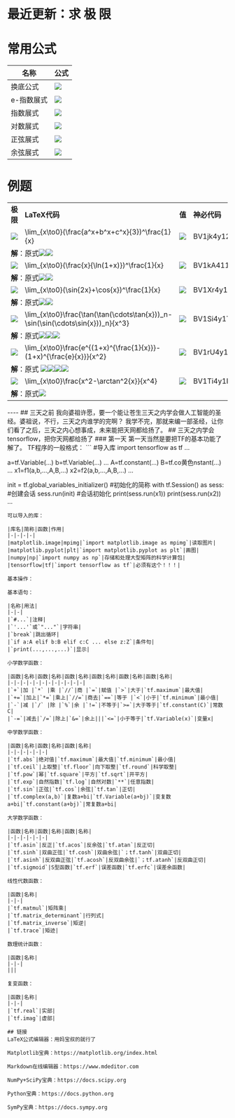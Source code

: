 # 最近更新：求 极 限
# 常用公式
|名称|公式|
|-|-|
|换底公式|![](https://latex.codecogs.com/gif.latex?a^b=e^{b\ln{a}})|
|e-指数展式|![](https://latex.codecogs.com/gif.latex?\lim_{x\to0}e^x=\lim_{x\to0}(1+x+\frac{x^2}{2!}+\frac{x^3}{3!}+\cdots)=\lim_{x\to0}\sum_{n=0}^{\infty}\frac{x^n}{n!})|
|指数展式|![](https://latex.codecogs.com/gif.latex?\lim_{x\to0}a^x=\lim_{x\to0}(1+x\ln{a}+\frac{x^2\ln^2{a}}{2!}+\frac{x^3\ln^3{a}}{3!}+\cdots)=\lim_{x\to0}\sum_{n=0}^{\infty}\frac{x^n\ln^n{a}}{n!})|
|对数展式|![](https://latex.codecogs.com/gif.latex?\lim_{x\to0}\ln(1+x)=\lim_{x\to0}(x-\frac{x^2}{2}+\frac{x^3}{3}-\frac{x^4}{4}+\cdots)=\lim_{x\to0}\sum_{n=1}^{\infty}\frac{(-1)^{n-1}x^n}{n})|
|正弦展式|![](https://latex.codecogs.com/gif.latex?\lim_{x\to0}\sin{x}=\lim_{x\to0}(x-\frac{x^3}{3!}+\frac{x^5}{5!}-\frac{x^7}{7!}+\cdots)=\lim_{x\to0}\sum_{n=1}^{\infty}\frac{(-1)^{n-1}x^{2n-1}}{(2n-1)!}  )|
|余弦展式|![](https://latex.codecogs.com/gif.latex?\lim_{x\to0}\cos{x}=\lim_{x\to0}(1-\frac{x^2}{2!}+\frac{x^4}{4!}-\frac{x^6}{6!}+\cdots)=\lim_{x\to0}\sum_{n=1}^{\infty}\frac{(-1)^{n-1}x^{2n-2}}{(2n-2)!}  )|

# 例题
<table>

<tr><td><strong>极限</strong></td><td><strong>LaTeX代码</strong></td><td><strong>值</strong></td><td><strong>神必代码</strong></td></tr>

<tr><td><img src="https://latex.codecogs.com/gif.latex?\lim_{x\to0}(\frac{a^x+b^x+c^x}{3})^\frac{1}{x}"/></td><td>\lim_{x\to0}(\frac{a^x+b^x+c^x}{3})^\frac{1}{x}</td><td><img src="https://latex.codecogs.com/gif.latex?\sqrt[3]{abc}"/></td><td>BV1jk4y127Ta</td></tr>
<tr><td colspan="4"><strong>解</strong>：原式<img src="https://latex.codecogs.com/gif.latex?=\lim_{x\to0}\exp\{\frac{\ln\frac{1}{3}(a^x+b^x+c^x)}{x}\}=\lim_{x\to0}\exp\{\frac{\ln\frac{1}{3}(1+x\ln{a}+1+x\ln{b}+1+x\ln{c}+o(x))}{x}\}"/><img src="https://latex.codecogs.com/gif.latex?=\lim_{x\to0}\exp\{\frac{\ln(1+\frac{1}{3}x\ln{abc}+o(x))}{x}\}=\lim_{x\to0}\exp\{\frac{\frac{1}{3}x\ln{abc}+o(x)}{x}\}=\sqrt[3]{abc}"/>

<tr><td><img src="https://latex.codecogs.com/gif.latex?\lim_{x\to0}(\frac{x}{\ln(1+x)})^\frac{1}{x}"/></td><td>\lim_{x\to0}(\frac{x}{\ln(1+x)})^\frac{1}{x}</td><td><img src="https://latex.codecogs.com/gif.latex?e^\frac{1}{2}"/></td><td>BV1kA411T7KH</td></tr>
<tr><td colspan="4"><strong>解</strong>：原式<img src="https://latex.codecogs.com/gif.latex?=\lim_{x\to0}(\frac{x}{\ln(1+x)})^{\frac{1}{\frac{x}{\ln(1+x)}-1}(\frac{x}{\ln(1+x)}-1)\frac{1}{x}}=\lim_{x\to0}\exp\{\frac{x-\ln(1+x)}{x\ln(1+x)}\}"/><img src="https://latex.codecogs.com/gif.latex?=\lim_{x\to0}\frac{x-(x-\frac{x^2}{2}+o(x^2))}{x(x-\frac{x^2}{2}+o(x^2))}=\frac{1}{2}"/>

<tr><td><img src="https://latex.codecogs.com/gif.latex?\lim_{x\to0}(\sin{2x}+\cos{x})^\frac{1}{x}"/></td><td>\lim_{x\to0}(\sin{2x}+\cos{x})^\frac{1}{x}</td><td><img src="https://latex.codecogs.com/gif.latex?e^2"/></td><td>BV1Xr4y1A7Ba</td></tr>
<tr><td colspan="4"><strong>解</strong>：原式<img src="https://latex.codecogs.com/gif.latex?=\lim_{x\to0}(2\sin{x}\cos{x}+\cos{x})^\frac{1}{x}=\lim_{x\to0}(1+2\sin{x})^\frac{1}{x}\cos{x}^\frac{1}{x}"/><img src="https://latex.codecogs.com/gif.latex?=\lim_{x\to0}e^{\frac{2\sin{x}}{x}}\exp\{\frac{\cos{x}-1}{x}\}=e^2e^0=e^2"/>

<tr><td><img src="https://latex.codecogs.com/gif.latex?\lim_{x\to0}\frac{\tan(\tan(\cdots\tan{x}))_n-\sin(\sin(\cdots\sin{x}))_n}{x^3}"/></td><td>\lim_{x\to0}\frac{\tan(\tan(\cdots\tan{x}))_n-\sin(\sin(\cdots\sin{x}))_n}{x^3}</td><td><img src="https://latex.codecogs.com/gif.latex?\frac{n}{2}"/></td><td>BV1Si4y1T7dK</td></tr><tr><td colspan="4"><strong>解</strong>：原式<img src="https://latex.codecogs.com/gif.latex?=\lim_{x\to0}\frac{\tan(\cdots\tan(x+\frac{1}{3}x^3+o(x^3)))_{n-1}-\sin(\cdots\sin(x-\frac{1}{6}x^3+o(x^3)))_{n-1}}{x^3}"/><img src="https://latex.codecogs.com/gif.latex?=\lim_{x\to0}\frac{\tan(\cdots\tan(x+\frac{2}{3}x^3+o(x^3)))_{n-2}-\sin(\cdots\sin(x-\frac{1}{3}x^3+o(x^3)))_{n-2}}{x^3}"/><img src="https://latex.codecogs.com/gif.latex?=\cdots=\lim_{x\to0}x+\frac{x+\frac{n}{3}x^3+o(x^3)-(x-\frac{n}{6}x^3+o(x^3))}{x^3}=\frac{n}{2}"/>

<tr><td><img src="https://latex.codecogs.com/gif.latex?\lim_{x\to0}\frac{e^{(1+x)^{\frac{1}{x}}}-(1+x)^{\frac{e}{x}}}{x^2}"/></td><td>\lim_{x\to0}\frac{e^{(1+x)^{\frac{1}{x}}}-(1+x)^{\frac{e}{x}}}{x^2}</td><td><img src="https://latex.codecogs.com/gif.latex?\frac{1}{8}e^{e+1}"/></td><td>BV1rU4y147nc</td></tr><tr><td colspan="4"><strong>解</strong>：原式
<img src="https://latex.codecogs.com/gif.latex?=\lim_{x\to0}\frac{e^{\exp\{\frac{\ln(1+x)}{x}\}}-e^{\frac{e\ln(1+x)}{x}}}{x^2}=\lim_{x\to0}\frac{e^{\exp\{1-\frac{x}{2}+\frac{x^2}{3}+o(x^2)\}}-e^{e(1-\frac{x}{2}+\frac{x^2}{3}+o(x^2))}}{x^2}"/><img src="https://latex.codecogs.com/gif.latex?=\lim_{x\to0}\frac{e^{e(1+(-\frac{x}{2}+\frac{x^2}{3})+\frac{1}{2}(-\frac{x}{2}+\frac{x^2}{3})^2+o(x^2))}-e^{e(1-\frac{x}{2}+\frac{x^2}{3}+o(x^2))}}{x^2}"/><img src="https://latex.codecogs.com/gif.latex?=\lim_{x\to0}e^{e(1-\frac{x}{2}+\frac{x^2}{3})}\frac{e^{e(\frac{x^2}{8}+o(x^2))}-e^{o(x^2)}}{x^2}=\lim_{x\to0}e^e\frac{1+\frac{ex^2}{8}+o(x^2)-(1+o(x^2))}{x^2}"/><img src="https://latex.codecogs.com/gif.latex?=\frac{1}{8}e^{e+1}"/>

<tr><td><img src="https://latex.codecogs.com/gif.latex?\lim_{x\to0}\frac{x^2-\arctan^2{x}}{x^4}"/></td><td>\lim_{x\to0}\frac{x^2-\arctan^2{x}}{x^4}</td><td><img src="https://latex.codecogs.com/gif.latex?\frac{2}{3}"/></td><td>BV1Ti4y1F7aM</td></tr><tr><td colspan="4"><strong>解</strong>：原式<img src="https://latex.codecogs.com/gif.latex?=\lim_{x\to0}\frac{x^2-(x-\frac{x^3}{3}+o(x^3))^2}{x^4}=\lim_{x\to0}\frac{x^2-(x^2-\frac{2}{3}x^4+o(x^4))}{x^4}=\frac{2}{3}"/>

</table>
----
## 三天之前
我向婆祖许愿，要一个能让苍生三天之内学会做人工智能的圣经。婆祖说，不行，三天之内谁学的完啊？
我学不完，那就来编一部圣经，让你们看了之后，三天之内心想事成，未来能把天网都给扬了。
## 三天之内学会tensorflow，把你天网都给扬了
### 第一天
第一天当然是要把TF的基本功能了解了。
TF程序的一般格式：
```
#导入库
import tensorflow as tf
...

a=tf.Variable(...)
b=tf.Variable(...)
...
A=tf.constant(...)
B=tf.co黄色nstant(...)
...
x1=f1(a,b,...,A,B,...)
x2=f2(a,b,...,A,B,...)
...

init = tf.global_variables_initializer() #初始化的简称
with tf.Session() as sess: #创建会话
    sess.run(init) #会话初始化
    print(sess.run(x1))
    print(sess.run(x2))
    ...
```
可以导入的库：

|库名|简称|函数|作用|
|-|-|-|-|
|matplotlib.image|mpimg|`import matplotlib.image as mpimg`|读取图片|
|matplotlib.pyplot|plt|`import matplotlib.pyplot as plt`|画图|
|numpy|np|`import numpy as np`|存储和处理大型矩阵的科学计算包|
|tensorflow|tf|`import tensorflow as tf`|必须有这个！！！|

基本操作：

基本语句：

|名称|用法|
|-|-|
|`#...`|注释|
|`'...'`或`"..."`|字符串|
|`break`|跳出循环|
|`if a:A elif b:B elif c:C ... else z:Z`|条件句|
|`print(...,...,...)`|显示|

小学数学函数：

|函数|名称|函数|名称|函数|名称|函数|名称|函数|名称|函数|名称|
|-|-|-|-|-|-|-|-|-|-|-|-|
|`+`|加 |`*` |乘 |`//`|商 |`=`|赋值 |`>`|大于|`tf.maximum`|最大值|
|`+=`|加上|`*=`|乘上|`//=`|商去|`==`|等于 |`<`|小于|`tf.minimum`|最小值|
|`-`|减 |`/` |除 |`%`|余 |`!=`|不等于|`>=`|大于等于|`tf.constant(C)`|常数C|
|`-=`|减去|`/=`|除上|`&=`|余上|||`<=`|小于等于|`tf.Variable(x)`|变量x|

中学数学函数：

|函数|名称|函数|名称|函数|名称|
|-|-|-|-|-|-|
|`tf.abs`|绝对值|`tf.maximum`|最大值|`tf.minimum`|最小值|
|`tf.ceil`|上取整|`tf.floor`|向下取整|`tf.round`|科学取整|
|`tf.pow`|幂|`tf.square`|平方|`tf.sqrt`|开平方|
|`tf.exp`|自然指数|`tf.log`|自然对数|`**`|任意指数|
|`tf.sin`|正弦|`tf.cos`|余弦|`tf.tan`|正切|
|`tf.complex(a,b)`|复数a+bi|`tf.Variable(a+bj)`|变复数a+bi|`tf.constant(a+bj)`|常复数a+bi|

大学数学函数：

|函数|名称|函数|名称|函数|名称|
|-|-|-|-|-|-|
|`tf.asin`|反正|`tf.acos`|反余弦|`tf.atan`|反正切|
|`tf.sinh`|双曲正弦|`tf.cosh`|双曲余弦|`；tf.tanh`|双曲正切|
|`tf.asinh`|反双曲正弦|`tf.acosh`|反双曲余弦|`；tf.atanh`|反双曲正切|
|`tf.sigmoid`|S型函数|`tf.erf`|误差函数|`tf.erfc`|误差余函数|

线性代数函数：

|函数|名称|
|-|-|
|`tf.matmul`|矩阵乘|
|`tf.matrix_determinant`|行列式|
|`tf.matrix_inverse`|矩逆|
|`tf.trace`|矩迹|

数理统计函数：

|函数|名称|
|-|-|
|||

复变函数：

|函数|名称|
|-|-|
|`tf.real`|实部|
|`tf.imag`|虚部|

## 链接
LaTeX公式编辑器：用妈宝叔的就行了

Matplotlib宝典：https://matplotlib.org/index.html

Markdown在线编辑器：https://www.mdeditor.com

NumPy+SciPy宝典：https://docs.scipy.org

Python宝典：https://docs.python.org

SymPy宝典：https://docs.sympy.org
